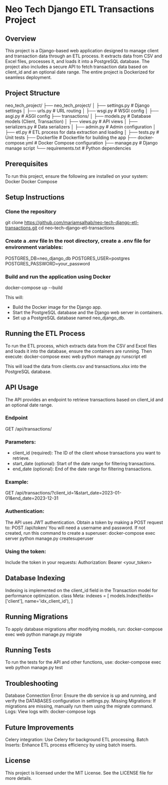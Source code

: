 # Neo Tech Django ETL Transactions Project
## Overview
This project is a Django-based web application designed to manage client and transaction data through an ETL process. It extracts data from CSV and Excel files, processes it, and loads it into a PostgreSQL database. The project also includes a secure API to fetch transaction data based on client_id and an optional date range. The entire project is Dockerized for seamless deployment.

## Project Structure

neo_tech_project/
├── neo_tech_project/
│   ├── settings.py           # Django settings
│   ├── urls.py               # URL routing
│   ├── wsgi.py               # WSGI config
│   ├── asgi.py               # ASGI config
├── transactions/
│   ├── models.py             # Database models (Client, Transaction)
│   ├── views.py              # API views
│   ├── serializers.py        # Data serializers
│   ├── admin.py              # Admin configuration
│   ├── etl.py                # ETL process for data extraction and loading
│   ├── tests.py              # Unit tests
├── Dockerfile                # Dockerfile for building the app
├── docker-compose.yml        # Docker Compose configuration
├── manage.py                 # Django manage script
└── requirements.txt          # Python dependencies

## Prerequisites
To run this project, ensure the following are installed on your system:
Docker
Docker Compose

## Setup Instructions

### Clone the repository
git clone https://github.com/mariamsalhab/neo-tech-django-etl-transactions.git
cd neo-tech-django-etl-transactions

### Create a .env file In the root directory, create a .env file for environment variables:

POSTGRES_DB=neo_django_db
POSTGRES_USER=postgres
POSTGRES_PASSWORD=your_password

### Build and run the application using Docker
docker-compose up --build

This will:
- Build the Docker image for the Django app.
- Start the PostgreSQL database and the Django web server in containers.
- Set up a PostgreSQL database named neo_django_db.
  
## Running the ETL Process
To run the ETL process, which extracts data from the CSV and Excel files and loads it into the database, ensure the containers are running. Then execute:
docker-compose exec web python manage.py runscript etl

This will load the data from clients.csv and transactions.xlsx into the PostgreSQL database.

## API Usage
The API provides an endpoint to retrieve transactions based on client_id and an optional date range.

### Endpoint
GET /api/transactions/
### Parameters:
- client_id (required): The ID of the client whose transactions you want to retrieve.
- start_date (optional): Start of the date range for filtering transactions.
- end_date (optional): End of the date range for filtering transactions.
  
### Example:
GET /api/transactions/?client_id=1&start_date=2023-01-01&end_date=2023-12-31

### Authentication:
The API uses JWT authentication. Obtain a token by making a POST request to:
POST /api/token/
You will need a username and password. If not created, run this command to create a superuser:
docker-compose exec server python manage.py createsuperuser
### Using the token:
Include the token in your requests:
Authorization: Bearer <your_token>

## Database Indexing
Indexing is implemented on the client_id field in the Transaction model for performance optimization.
class Meta:
    indexes = [
        models.Index(fields=['client'], name='idx_client_id'),
    ]
    
## Running Migrations
To apply database migrations after modifying models, run:
docker-compose exec web python manage.py migrate

## Running Tests
To run the tests for the API and other functions, use:
docker-compose exec web python manage.py test

## Troubleshooting
Database Connection Error: Ensure the db service is up and running, and verify the DATABASES configuration in settings.py.
Missing Migrations: If migrations are missing, manually run them using the migrate command.
Logs: View logs with:
docker-compose logs

## Future Improvements
Celery integration: Use Celery for background ETL processing.
Batch Inserts: Enhance ETL process efficiency by using batch inserts.

## License
This project is licensed under the MIT License. See the LICENSE file for more details.
